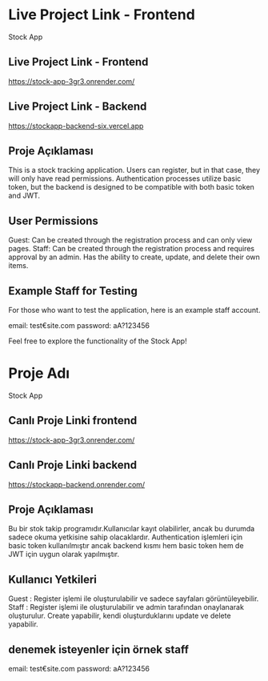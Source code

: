 # Live Project Link - Frontend

Stock App

## Live Project Link - Frontend

https://stock-app-3gr3.onrender.com/

## Live Project Link - Backend

https://stockapp-backend-six.vercel.app

## Proje Açıklaması

This is a stock tracking application. Users can register, but in that case, they will only have read permissions. Authentication processes utilize basic token, but the backend is designed to be compatible with both basic token and JWT.

## User Permissions

Guest: Can be created through the registration process and can only view pages.
Staff: Can be created through the registration process and requires approval by an admin. Has the ability to create, update, and delete their own items.

## Example Staff for Testing

For those who want to test the application, here is an example staff account.

email: test€site.com
password: aA?123456

Feel free to explore the functionality of the Stock App!

# Proje Adı

Stock App

## Canlı Proje Linki frontend

https://stock-app-3gr3.onrender.com/

## Canlı Proje Linki backend

https://stockapp-backend.onrender.com/

## Proje Açıklaması

Bu bir stok takip programıdır.Kullanıcılar kayıt olabilirler, ancak bu durumda sadece okuma yetkisine sahip olacaklardır. Authentication işlemleri için basic token kullanılmıştır ancak backend kısmı hem basic token hem de JWT için uygun olarak yapılmıştır.

## Kullanıcı Yetkileri

Guest : Register işlemi ile oluşturulabilir ve sadece sayfaları görüntüleyebilir.
Staff : Register işlemi ile oluşturulabilir ve admin tarafından onaylanarak oluşturulur. Create yapabilir, kendi oluşturduklarını update ve delete yapabilir.

## denemek isteyenler için örnek staff

email: test€site.com
password: aA?123456
